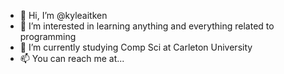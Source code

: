 - 👋 Hi, I’m @kyleaitken
- 👀 I’m interested in learning anything and everything related to programming
- 🌱 I’m currently studying Comp Sci at Carleton University
- 📫 You can reach me at...

<!---
kyleaitken/kyleaitken is a ✨ special ✨ repository because its `README.md` (this file) appears on your GitHub profile.
You can click the Preview link to take a look at your changes.
--->
